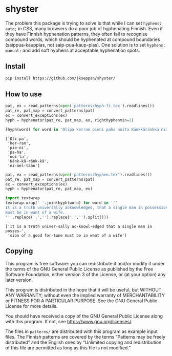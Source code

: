 shyster
================

<!-- WARNING: THIS FILE WAS AUTOGENERATED! DO NOT EDIT! -->

The problem this package is trying to solve is that while I can set
`hyphens: auto;` in CSS, many browsers do a poor job of hyphenating
Finnish. Even if they have Finnish hyphenation patterns, they often fail
to recognise compound words, which should be hyphenated at compound
boundaries (saippua-kauppias, not saip-pua-kaup-pias). One solution is
to set `hyphens: manual;` and add soft hyphens at acceptable hyphenation
spots.

## Install

``` sh
pip install https://github.com/jkseppan/shyster/
```

## How to use

``` python
pat, ex = read_patterns(open('patterns/hyph-fi.tex').readlines())
pat_re, pat_map = convert_patterns(pat)
ex = convert_exceptions(ex)
hyph = hyphenator(pat_re, pat_map, ex, righthyphenmin=2)

[hyph(word) for word in 'Olipa kerran pieni paha noita Känkkäränkkä nimeltään'.split()]
```

    ['Oli-pa',
     'ker-ran',
     'pie-ni',
     'pa-ha',
     'noi-ta',
     'Känk-kä-ränk-kä',
     'ni-mel-tään']

``` python
pat, ex = read_patterns(open('patterns/hyphen.tex').readlines())
pat_re, pat_map = convert_patterns(pat)
ex = convert_exceptions(ex)
hyph = hyphenator(pat_re, pat_map, ex)

import textwrap
textwrap.wrap(' '.join(hyph(word) for word in '''
It is a truth universally acknowledged, that a single man in possession of a good fortune,
must be in want of a wife.
'''.replace(',','').replace('.','').split()))
```

    ['It is a truth univer-sally ac-knowl-edged that a single man in posses-',
     'sion of a good for-tune must be in want of a wife']

## Copying

This program is free software: you can redistribute it and/or modify it
under the terms of the GNU General Public License as published by the
Free Software Foundation, either version 3 of the License, or (at your
option) any later version.

This program is distributed in the hope that it will be useful, but
WITHOUT ANY WARRANTY; without even the implied warranty of
MERCHANTABILITY or FITNESS FOR A PARTICULAR PURPOSE. See the GNU General
Public License for more details.

You should have received a copy of the GNU General Public License along
with this program. If not, see <https://www.gnu.org/licenses/>.

The files in `patterns/` are distributed with this program as example
input files. The Finnish patterns are covered by the terms “Patterns may
be freely distributed” and the English ones by “Unlimited copying and
redistribution of this file are permitted as long as this file is not
modified.”
